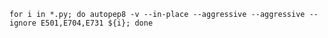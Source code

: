     for i in *.py; do autopep8 -v --in-place --aggressive --aggressive --ignore E501,E704,E731 ${i}; done

